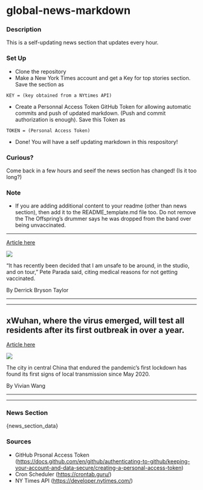 # global-news-markdown

### Description 
This is a self-updating news section that updates every hour.

### Set Up 
* Clone the repository
* Make a New York Times account and get a Key for top stories section. Save the section as 
 ```
 KEY = (key obtained from a NYtimes API)
 ```
*  Create a Personnal Access Token GitHub Token for allowing automatic commits and push of updated markdown. (Push and commit authorization is enough). Save this Token as 
```
TOKEN = (Personal Access Token)
```
* Done! You will have a self updating markdown in this respository!

### Curious?
Come back in a few hours and seeif the news section has changed! (Is it too long?)

### Note
* If you are adding additional content to your readme (other than news section), then add it to the README_template.md file too. Do not remove the The Offspring’s drummer says he was dropped from the band over being unvaccinated.
----------------------------------------------------------------------------------

[Article here](https://www.nytimes.com/2021/08/04/arts/music/offspring-drummer-coronavirus-vaccine.html)

[![](https://static01.nyt.com/images/2021/08/05/world/04virus-briefing-offspring-drummer/merlin_192634653_10eac6d2-50e5-4ed1-9e71-306fc61ceffa-superJumbo.jpg)](https://www.nytimes.com/2021/08/04/arts/music/offspring-drummer-coronavirus-vaccine.html)

“It has recently been decided that I am unsafe to be around, in the studio, and on tour,” Pete Parada said, citing medical reasons for not getting vaccinated.

By Derrick Bryson Taylor

* * *

* * *

xWuhan, where the virus emerged, will test all residents after its first outbreak in over a year.
-------------------------------------------------------------------------------------------------

[Article here](https://www.nytimes.com/2021/08/03/world/wuhan-china-covid-new-cases.html)

[![](https://static01.nyt.com/images/2021/08/03/world/03virus-briefing-wuhan/merlin_192512634_aaa909d3-3201-4f93-87c1-3df3d0469640-superJumbo.jpg)](https://www.nytimes.com/2021/08/03/world/wuhan-china-covid-new-cases.html)

The city in central China that endured the pandemic’s first lockdown has found its first signs of local transmission since May 2020.

By Vivian Wang

* * *

* * *

### News Section 
{news_section_data}


### Sources 
* GitHub Prsonal Access Token (https://docs.github.com/en/github/authenticating-to-github/keeping-your-account-and-data-secure/creating-a-personal-access-token)
* Cron Scheduler (https://crontab.guru/)
* NY Times API (https://developer.nytimes.com/)
